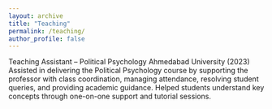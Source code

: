 ```yaml
---
layout: archive
title: "Teaching"
permalink: /teaching/
author_profile: false
---
```


Teaching Assistant – Political Psychology
Ahmedabad University (2023)
Assisted in delivering the Political Psychology course by supporting the professor with class coordination, managing attendance, resolving student queries, and providing academic guidance. Helped students understand key concepts through one-on-one support and tutorial sessions.

